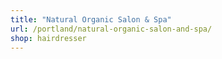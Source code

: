 ```yaml
---
title: "Natural Organic Salon & Spa"
url: /portland/natural-organic-salon-and-spa/
shop: hairdresser
---
```

